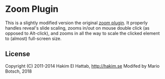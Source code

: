# Zoom Plugin

This is a slightly modified version the original [zoom plugin](https://github.com/hakimel/reveal.js/tree/master/plugin/zoom-js). It properly handles reveal's slide scaling, zooms in/out on mouse double click (as opposed to Alt-click), and zooms in all the way to scale the clicked element to (almost) full-screen size.

## License

Copyright (C) 2011-2014 Hakim El Hattab, http://hakim.se
Modifed by Mario Botsch, 2018
